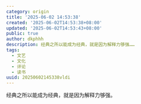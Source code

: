 ```yaml
---
category: origin
title: '2025-06-02 14:53:38'
created: '2025-06-02T14:53:38+08:00'
updated: '2025-06-02T14:53:43+08:00'
public: true
author: dkphhh
description: 经典之所以能成为经典，就是因为解释力够强……
tags:
  - 文艺
  - 文化
  - 评论
  - 读书
uuid: 20250602145338vldi
---
```


经典之所以能成为经典，就是因为解释力够强。
